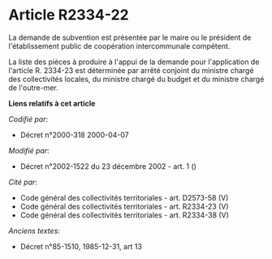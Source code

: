 # Article R2334-22

La demande de subvention est présentée par le maire ou le président de l'établissement public de coopération intercommunale
compétent.

La liste des pièces à produire à l'appui de la demande pour l'application de l'article R. 2334-23 est déterminée par arrêté
conjoint du ministre chargé des collectivités locales, du ministre chargé du budget et du ministre chargé de l'outre-mer.

**Liens relatifs à cet article**

_Codifié par_:

  - Décret n°2000-318 2000-04-07

_Modifié par_:

  - Décret n°2002-1522 du 23 décembre 2002 - art. 1 ()

_Cité par_:

  - Code général des collectivités territoriales - art. D2573-58 (V)
  - Code général des collectivités territoriales - art. R2334-23 (V)
  - Code général des collectivités territoriales - art. R2334-38 (V)

_Anciens textes_:

  - Décret n°85-1510, 1985-12-31, art 13
